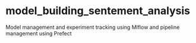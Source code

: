 # model_building_sentement_analysis
Model management and experiment tracking using Mlflow and pipeline management using Prefect
